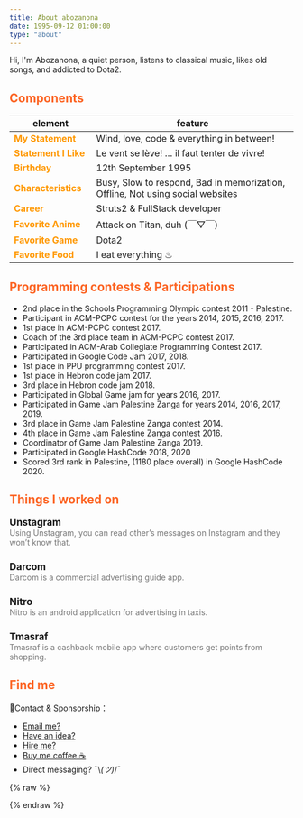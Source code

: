 ```yaml
---
title: About abozanona
date: 1995-09-12 01:00:00
type: "about"
---
```


Hi, I'm Abozanona, a quiet person, listens to classical music, likes old songs, and addicted to Dota2.

## Components
| element | feature |
| ----| ---- |
| My Statement | Wind, love, code & everything in between! |
| Statement I Like | Le vent se lève! … il faut tenter de vivre! |
| Birthday | 12th September 1995 |
| Characteristics | Busy, Slow to respond, Bad in memorization, Offline, Not using social websites |
| Career | Struts2 & FullStack developer |
| Favorite Anime | Attack on Titan, duh (￣▽￣) |
| Favorite Game | Dota2 |
| Favorite Food | I eat everything ♨ |

## Programming contests & Participations

- 2nd place in the  Schools Programming Olympic contest 2011 - Palestine.
- Participant in ACM-PCPC contest for the years 2014, 2015, 2016, 2017.
- 1st place in ACM-PCPC contest 2017.
- Coach of the 3rd place team in ACM-PCPC contest 2017.
- Participated in ACM-Arab Collegiate Programming Contest 2017.
- Participated in Google Code Jam 2017, 2018.
- 1st place in PPU programming contest 2017.
- 1st place in Hebron code jam 2017.
- 3rd place in Hebron code jam 2018.
- Participated in Global Game jam for years 2016, 2017.
- Participated in Game Jam Palestine Zanga for years 2014, 2016, 2017, 2019.
- 3rd place in Game Jam Palestine Zanga contest 2014.
- 4th place in Game Jam Palestine Zanga contest 2016.
- Coordinator of Game Jam Palestine Zanga 2019.
- Participated in Google HashCode 2018, 2020
- Scored 3rd rank in Palestine, (1180 place overall) in Google HashCode 2020.


## Things I worked on

<div class="work">
    <div class="work-title">
        Unstagram
        <a href="https://chrome.google.com/webstore/detail/unstagram-instagram-messe/mfoefahdnhpopjcdmkpkncedcamplcei"><i class="fas fa-link"></i></a>
        <a href="https://github.com/abozanona/Unstagram"><i class="fab fa-github"></i></a>
    </div>
    <div class="work-desc">Using Unstagram, you can read other’s messages on Instagram and they won’t know that.</div>
</div>
<div class="work">
    <div class="work-title">
        Darcom
        <a href="https://darcom.ps/"><i class="fas fa-link"></i></a>
    </div>
    <div class="work-desc">Darcom is a commercial advertising guide app.</div>
</div>
<div class="work">
    <div class="work-title">
        Nitro
        <a href="https://nitro.co.com/"><i class="fas fa-link"></i></a>
    </div>
    <div class="work-desc">Nitro is an android application for advertising in taxis.</div>
</div>
<div class="work">
    <div class="work-title">
        Tmasraf
        <a href="https://nitro.co.com/"><i class="fas fa-link"></i></a>
    </div>
    <div class="work-desc">Tmasraf is a cashback mobile app where customers get points from shopping.</div>
</div>

## Find me

🍭Contact & Sponsorship：

- [Email me?](mailto:abozanona@gmail.com?subject=That%20Astonishing%20Movie...&body=Hi%20Abozanona%2C%0D%0A%0D%0AI%20have%20found%20a%20movie%20%26%20I'm%20sure%20you'll%20love%20it!%0D%0AMaybe%20we%20should%20watch%20it%20together%3F%0D%0ALet%20me%20know%20when%20you're%20free!%0D%0A%0D%0AYagami%20Light.)
- [Have an idea?](mailto:abozanona@gmail.com?subject=That%20Astonishing%20Movie...&body=Hi%20Abozanona%2C%0D%0A%0D%0AI%20have%20found%20a%20movie%20%26%20I'm%20sure%20you'll%20love%20it!%0D%0AMaybe%20we%20should%20watch%20it%20together%3F%0D%0ALet%20me%20know%20when%20you're%20free!%0D%0A%0D%0AYagami%20Light.)
- [Hire me?](/assets/abozanona-resume.pdf)
- [Buy me coffee ☕](https://www.buymeacoffee.com/abozanona)
- Direct messaging? ¯\\_(ツ)_/¯


{% raw %}
<style>
.post-body thead {
    display: none;
}

td:first-child {
    width: 130px;
    font-weight: bold;
    color: #ff9800;
}

h2 {
    color: #fc6423;
}

.work {
    margin-bottom: 25px;
}

.work-title {
    font-size: 17px;
    font-weight: bold;
}

.work-title a {
    margin-left: 5px;
    font-size: 14px;
    color: #777;
}

.work-desc {
    color: #777;
}

.work-desc img:first-child {
    display: inline;
    vertical-align: top;
    margin-left: 10px !important;
}

.post-body img {
    display: inline;
    vertical-align: top;
}

.post-body li a {
    margin-right: 10px;
}
</style>
{% endraw %}